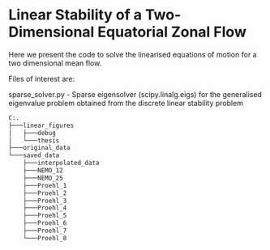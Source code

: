 # Linear Stability of a Two-Dimensional Equatorial Zonal Flow

Here we present the code to solve the linearised equations of motion for a two dimensional mean flow. 


Files of interest are:

sparse_solver.py - Sparse eigensolver (scipy.linalg.eigs) for the generalised eigenvalue problem obtained from the discrete linear stability problem

```bash
C:.
├───linear_figures
│   ├───debug
│   └───thesis
├───original_data
└───saved_data
    ├───interpolated_data
    ├───NEMO_12
    ├───NEMO_25
    ├───Proehl_1
    ├───Proehl_2
    ├───Proehl_3
    ├───Proehl_4
    ├───Proehl_5
    ├───Proehl_6
    ├───Proehl_7
    └───Proehl_8
```
